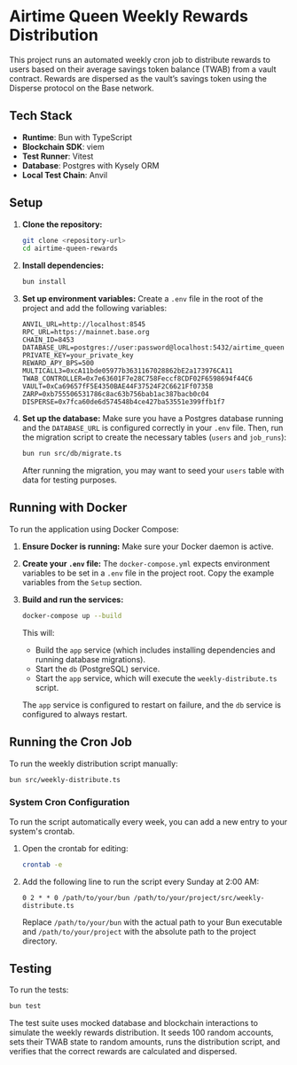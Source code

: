# Airtime Queen Weekly Rewards Distribution

This project runs an automated weekly cron job to distribute rewards to users based on their average savings token balance (TWAB) from a vault contract. Rewards are dispersed as the vault’s savings token using the Disperse protocol on the Base network.

## Tech Stack

- **Runtime**: Bun with TypeScript
- **Blockchain SDK**: viem
- **Test Runner**: Vitest
- **Database**: Postgres with Kysely ORM
- **Local Test Chain**: Anvil

## Setup

1. **Clone the repository:**
   ```bash
   git clone <repository-url>
   cd airtime-queen-rewards
   ```

2. **Install dependencies:**
   ```bash
   bun install
   ```

3. **Set up environment variables:**
   Create a `.env` file in the root of the project and add the following variables:
   ```
   ANVIL_URL=http://localhost:8545
   RPC_URL=https://mainnet.base.org
   CHAIN_ID=8453
   DATABASE_URL=postgres://user:password@localhost:5432/airtime_queen
   PRIVATE_KEY=your_private_key
   REWARD_APY_BPS=500
   MULTICALL3=0xcA11bde05977b3631167028862bE2a173976CA11
   TWAB_CONTROLLER=0x7e63601F7e28C758Feccf8CDF02F6598694f44C6
   VAULT=0xCa69657fF5E4350BAE44F37524F2C6621Ff0735B
   ZARP=0xb755506531786c8ac63b756bab1ac387bacb0c04
   DISPERSE=0x7fca60de6d574548b4ce427ba53551e399ffb1f7
   ```

4. **Set up the database:**
   Make sure you have a Postgres database running and the `DATABASE_URL` is configured correctly in your `.env` file.
   Then, run the migration script to create the necessary tables (`users` and `job_runs`):
   ```bash
   bun run src/db/migrate.ts
   ```
   After running the migration, you may want to seed your `users` table with data for testing purposes.

## Running with Docker

To run the application using Docker Compose:

1.  **Ensure Docker is running:** Make sure your Docker daemon is active.

2.  **Create your `.env` file:** The `docker-compose.yml` expects environment variables to be set in a `.env` file in the project root. Copy the example variables from the `Setup` section.

3.  **Build and run the services:**
    ```bash
    docker-compose up --build
    ```
    This will:
    *   Build the `app` service (which includes installing dependencies and running database migrations).
    *   Start the `db` (PostgreSQL) service.
    *   Start the `app` service, which will execute the `weekly-distribute.ts` script.

    The `app` service is configured to restart on failure, and the `db` service is configured to always restart.

## Running the Cron Job

To run the weekly distribution script manually:

```bash
bun src/weekly-distribute.ts
```

### System Cron Configuration

To run the script automatically every week, you can add a new entry to your system's crontab.

1. Open the crontab for editing:
   ```bash
   crontab -e
   ```

2. Add the following line to run the script every Sunday at 2:00 AM:
   ```cron
   0 2 * * 0 /path/to/your/bun /path/to/your/project/src/weekly-distribute.ts
   ```
   Replace `/path/to/your/bun` with the actual path to your Bun executable and `/path/to/your/project` with the absolute path to the project directory.

## Testing

To run the tests:

```bash
bun test
```

The test suite uses mocked database and blockchain interactions to simulate the weekly rewards distribution. It seeds 100 random accounts, sets their TWAB state to random amounts, runs the distribution script, and verifies that the correct rewards are calculated and dispersed.